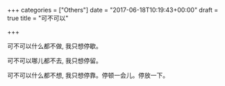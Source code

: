 +++
categories = ["Others"]
date = "2017-06-18T10:19:43+00:00"
draft = true
title = "可不可以"

+++


可不可以什么都不做, 我只想停歇。

可不可以哪儿都不去, 我只想停留。

可不可以什么都不想, 我只想停靠。停顿一会儿。停放一下。